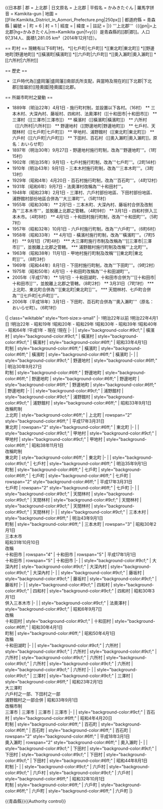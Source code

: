 {{日本郡
| 郡 = 上北郡
| 日文原名 = 上北郡
| 平假名 = かみきたぐん
| 羅馬字拼音 = Kamikita-gun
| 地圖 = [[File:Kamikita_District_in_Aomori_Prefecture.png|250px]]
| 都道府縣 = 青森縣
| 編號 = 
| 町 = 6
| 村 = 1
| 經度 = 
| 緯度 = 
| 註記 = 
|}}
'''上北郡'''（{{jpn|j=上北郡|hg=かみきたぐん|rm=Kamikita gun|f=y}}）是青森縣的[[郡|郡]]。人口97,314人、面積1,281.05 km²（2014年12月1日）。

== 町村 ==
現轄有以下6町1村。
*[[七戶町|七戶町]]
*[[東北町|東北町]]
*[[野邊地町|野邊地町]]
*[[橫濱町|橫濱町]]
*[[六戶町|六戶町]]
*[[奧入瀨町|奧入瀨町]]
*[[六所村|六所村]]

== 歷史 ==
* 江戶時代為[[盛岡藩|盛岡藩]]南部氏所支配，與當時及現在的[[下北郡|下北郡]]皆屬於[[陸奧國|陸奧國]]北郡。 

== 所屬市町村之變動 ==
* 1889年（明治22年）4月1日 - 施行町村制，並設置以下各村。（16村）
** 三本木村、大深內村、藤坂村、四和村、法奧澤村（[[十和田市|十和田市]]）
** 三澤村（[[三澤市|三澤市]]）
** 橫濱村（[[橫濱町|橫濱町]]）
** 六所村（[[六所村|六所村]]）
** 野邊地村（[[野邊地町|野邊地町]]）
** 七戶村、天間林村（[[七戶町|七戶町]]）
** 甲地村、浦野館村（[[東北町|東北町]]）
** 六戶村（[[六戶町|六戶町]]）
** 下田村、百石村（[[奧入瀨町|奧入瀨町]]，原名：おいらせ町）
* 1897年（明治30年）9月27日 - 野邊地村施行町制，改為'''野邊地町'''。（1町15村）
* 1902年（明治35年）9月1日 - 七戶村施行町制，改為'''七戶町'''。（2町14村）
* 1910年（明治43年）9月1日 - 三本木村施行町制，改為'''三本木町'''。（3町13村）
* 1929年（昭和4年）4月20日 - 百石村施行町制，改為'''百石町'''。（4町12村）
* 1931年（昭和6年）9月7日 - 法奧澤村改稱為'''十和田村'''。
* 1948年（昭和23年）2月1日 - 三澤村、六戶村部份地區、下田村部份地區、浦野館村部份地區合併為'''大三澤町'''。（5町11村）
* 1955年（昭和30年）
** 2月1日 - 三本木町、大深內村、藤坂村合併及改制為'''三本木市'''，並脫離上北郡之管轄。（4町9村）
** 3月1日 - 四和村併入三本木市。（4町8村）
** 4月1日 - 十和田村施行町制，改為'''十和田町'''。（5町7村）
* 1957年（昭和32年）10月1日 - 六戶村施行町制，改為'''六戶町'''。（6町6村）
* 1958年（昭和33年）
** 4月1日 - 橫濱村施行町制，改為'''橫濱町'''。（7町5村）
** 9月1日（7町4村）
*** 大三澤町施行市制及改稱為'''[[三澤市|三澤市]]'''，並脫離上北郡之管轄。
*** 浦野館村施行町制及改稱'''上北町'''。
* 1963年（昭和38年）11月1日 - 甲地村施行町制及改稱'''[[東北町|東北町]]'''。（8町3村）
* 1969年（昭和44年）8月1日 - 下田村施行町制，改為'''下田町'''。（9町2村）
* 1975年（昭和50年）4月1日 - 十和田町改稱為'''十和田湖町'''。
* 2005年（平成17年）
** 1月1日 - 十和田湖町、十和田市合併为'''[[十和田市|十和田市]]'''，並脫離上北郡之管轄。（8町2村）
** 3月31日（7町1村）
*** 上北町、東北町合併為'''[[東北町|東北町]]'''。
*** 天間林村、七戶町合併為'''[[七戶町|七戶町]]'''。
* 2006年（平成18年）3月1日 - 下田町、百石町合併為'''奧入瀨町'''（原名：おいらせ町）。（6町1村）


{| class="wikitable" style="font-size:x-small"
|-
!明治22年以前
!明治22年4月1日
!明治22年 - 昭和19年
!昭和20年 - 昭和29年
!昭和30年 - 昭和39年
!昭和40年 - 昭和64年
!平成1年 - 現在
!現在
|-
|
| style="background-color:#9cf;" | 橫濱村
| style="background-color:#9cf;" | 橫濱村
| style="background-color:#9cf;" | 橫濱村
| style="background-color:#6ff;" | 昭和33年4月1日<br />町制
| style="background-color:#6ff;" | 橫濱町
| style="background-color:#6ff;" | 橫濱町
| style="background-color:#6ff;" | 橫濱町
|-
|
| style="background-color:#9cf;" | 野邊地村
| style="background-color:#6ff;" | 明治30年9月27日<br />町制
| style="background-color:#6ff;" | 野邊地町
| style="background-color:#6ff;" | 野邊地町
| style="background-color:#6ff;" | 野邊地町
| style="background-color:#6ff;" | 野邊地町
| style="background-color:#6ff;" | 野邊地町
|-
|
| style="background-color:#9cf;" | 浦野館村
| style="background-color:#9cf;" | 浦野館村
| style="background-color:#9cf;" | 浦野館村
| style="background-color:#6ff;" | 昭和33年9月1日<br />改稱町制<br />上北町
| style="background-color:#6ff;" | 上北町
| rowspan="2" style="background-color:#6ff;" | 平成17年3月31日<br />東北町
| rowspan="2" style="background-color:#6ff;" | 東北町
|-
|
| style="background-color:#9cf;" | 甲地村
| style="background-color:#9cf;" | 甲地村
| style="background-color:#9cf;" | 甲地村
| style="background-color:#6ff;" | 昭和38年11月1日<br />改稱町制<br />東北町
| style="background-color:#6ff;" | 東北町
|-
|
| style="background-color:#9cf;" | 七戶村
| style="background-color:#6ff;" | 明治35年9月1日<br />町制
| style="background-color:#6ff;" | 七戶町
| style="background-color:#6ff;" | 七戶町
| style="background-color:#6ff;" | 七戶町
| rowspan="2" style="background-color:#6ff;" | 平成17年3月31日<br />七戶町
| rowspan="2" style="background-color:#6ff;" | 七戶町
|-
|
| style="background-color:#9cf;" | 天間林村
| style="background-color:#9cf;" | 天間林村
| style="background-color:#9cf;" | 天間林村
| style="background-color:#9cf;" | 天間林村
| style="background-color:#9cf;" | 天間林村
|-
|
| style="background-color:#9cf;" | 三本木村
| style="background-color:#6ff;" | 明治43年9月1日<br />町制
| style="background-color:#6ff;" | 三本木町
| rowspan="3" | 昭和30年2月1日<br />三本木市<br />昭和31年10月10日<br />改稱<br />十和田市
| rowspan="4" | 十和田市
| rowspan="5" | 平成17年1月1日<br />十和田市
| rowspan="5" | 十和田市
|-
|
| style="background-color:#9cf;" | 大深內村
| style="background-color:#9cf;" | 大深內村
| style="background-color:#9cf;" | 大深內村
|-
|
| style="background-color:#9cf;" | 藤坂村
| style="background-color:#9cf;" | 藤坂村
| style="background-color:#9cf;" | 藤坂村
|-
|
| style="background-color:#9cf;" | 四和村
| style="background-color:#9cf;" | 四和村
| style="background-color:#9cf;" | 四和村
| 昭和30年3月1日<br />併入三本木市
|-
|
| style="background-color:#9cf;" | 法奧澤村
| style="background-color:#9cf;" | 昭和6年9月7日<br />改稱<br />十和田村
| style="background-color:#9cf;" | 十和田村
| style="background-color:#6ff;" | 昭和30年4月1日<br />町制
| style="background-color:#6ff;" | 昭和50年4月1日<br />改稱<br />十和田湖町
|-
|
| style="background-color:#9cf;" | 六所村
| style="background-color:#9cf;" | 六所村
| style="background-color:#9cf;" | 六所村
| style="background-color:#9cf;" | 六所村
| style="background-color:#9cf;" | 六所村
| style="background-color:#9cf;" | 六所村
| style="background-color:#9cf;" | 六所村
|-
|
| style="background-color:#9cf;" | 三澤村
| style="background-color:#9cf;" | 三澤村
| style="background-color:#6ff;" | 昭和23年2月1日<br />大三澤町<br />六戶村之一部、下田村之一部<br />浦野館村之一部合併
| 昭和33年9月1日<br />改稱市制<br />三澤市
| 三澤市
| 三澤市
| 三澤市
|-
|
| style="background-color:#9cf;" | 百石村
| style="background-color:#6ff;" | 昭和4年4月20日<br />町制
| style="background-color:#6ff;" | 百石町
| style="background-color:#6ff;" | 百石町
| style="background-color:#6ff;" | 百石町
| rowspan="2" style="background-color:#6ff;" | 平成18年3月1日<br />奧入瀨町
| rowspan="2" style="background-color:#6ff;" | 奧入瀨町
|-
|
| style="background-color:#9cf;" | 下田村
| style="background-color:#9cf;" | 下田村
| style="background-color:#9cf;" | 下田村
| style="background-color:#9cf;" | 下田村
| style="background-color:#6ff;" | 昭和44年8月1日<br />町制
|-
|
| style="background-color:#9cf;" | 六戶村
| style="background-color:#9cf;" | 六戶村
| style="background-color:#9cf;" | 六戶村
| style="background-color:#6ff;" | 昭和32年10月1日<br />町制
| style="background-color:#6ff;" | 六戶町
| style="background-color:#6ff;" | 六戶町
| style="background-color:#6ff;" | 六戶町
|}

{{青森縣}}{{Authority control}}